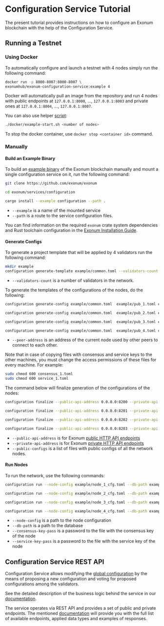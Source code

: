 # Configuration Service Tutorial

The present tutorial provides instructions on how to configure an Exonum
blockchain with the help of the Configuration Service.

## Running a Testnet

### Using Docker

<!-- spell-checker:ignore vitvakatu -->

To automatically configure and launch a testnet with 4 nodes simply run the
following command:

```bash
docker run -p 8000-8007:8000-8007 \
exonumhub/exonum-configuration-service:example 4
```

Docker will automatically pull an image from the repository and run 4 nodes with
public endpoints at `127.0.0.1:8000`, ..., `127.0.0.1:8003` and
private ones at `127.0.0.1:8004`, ..., `127.0.0.1:8007`.

You can also use helper [script](../docker/example-start.sh):

```bash
./docker/example-start.sh <number of nodes>
```

To stop the docker container, use `docker stop <container id>` command.

### Manually

#### Build an Example Binary

To build an [example binary](../examples/configuration.rs) of the Exonum
blockchain manually and mount a single configuration service on it, run the
following command:

```bash
git clone https://github.com/exonum/exonum

cd exonum/services/configuration

cargo install --example configuration --path .
```

- `--example` is a name of the mounted service
- `--path` is a route to the service configuration files.

You can find information on the required `exonum` crate system dependencies and
Rust toolchain configuration in the
[Exonum Installation Guide](https://exonum.com/doc/version/latest/get-started/install/).

#### Generate Configs

To generate a project template that will be applied by 4 validators run the
following command:

```sh
mkdir example
configuration generate-template example/common.toml --validators-count 4
```

- `--validators-count` is a number of validators in the network.

To generate the templates of the configurations of the nodes, do the following:
<!-- markdownlint-disable MD013 -->

```sh
configuration generate-config example/common.toml  example/pub_1.toml example/sec_1.toml --peer-address 127.0.0.1:6331 -c example/consensus_1.toml -s example/service_1.toml -n

configuration generate-config example/common.toml  example/pub_2.toml example/sec_2.toml --peer-address 127.0.0.1:6332 -c example/consensus_2.toml -s example/service_2.toml -n

configuration generate-config example/common.toml  example/pub_3.toml example/sec_3.toml --peer-address 127.0.0.1:6333 -c example/consensus_3.toml -s example/service_3.toml -n

configuration generate-config example/common.toml  example/pub_4.toml example/sec_4.toml --peer-address 127.0.0.1:6334 -c example/consensus_4.toml -s example/service_4.toml -n
```

- `--peer-address` is an address of the current node used by other peers to
  connect to each other.

Note that in case of copying files with consensus and service keys to the other machines, you must change the access permissions of these files for every machine.
For example: 
```sh
sudo chmod 600 consensus_1.toml
sudo chmod 600 service_1.toml
```

The command below will finalize generation of the configurations of the nodes:

```sh
configuration finalize --public-api-address 0.0.0.0:8200 --private-api-address 0.0.0.0:8091 example/sec_1.toml example/node_1_cfg.toml --public-configs example/pub_1.toml example/pub_2.toml example/pub_3.toml example/pub_4.toml

configuration finalize --public-api-address 0.0.0.0:8201 --private-api-address 0.0.0.0:8092 example/sec_2.toml example/node_2_cfg.toml --public-configs example/pub_1.toml example/pub_2.toml example/pub_3.toml example/pub_4.toml

configuration finalize --public-api-address 0.0.0.0:8202 --private-api-address 0.0.0.0:8093 example/sec_3.toml example/node_3_cfg.toml --public-configs example/pub_1.toml example/pub_2.toml example/pub_3.toml example/pub_4.toml

configuration finalize --public-api-address 0.0.0.0:8203 --private-api-address 0.0.0.0:8094 example/sec_4.toml example/node_4_cfg.toml --public-configs example/pub_1.toml example/pub_2.toml example/pub_3.toml example/pub_4.toml
```

- `--public-api-address` is for Exonum [public HTTP API endpoints](#public-endpoints)
- `--private-api-address` is for Exonum [private HTTP API endpoints](#private-endpoints)
- `--public-configs` is a list of files with public configs of all the network
  nodes.

#### Run Nodes

To run the network, use the following commands:

```sh
configuration run --node-config example/node_1_cfg.toml --db-path example/db1 --public-api-address 0.0.0.0:8200 --consensus-key-pass pass --service-key-pass pass

configuration run --node-config example/node_2_cfg.toml --db-path example/db2 --public-api-address 0.0.0.0:8201 --consensus-key-pass pass --service-key-pass pass

configuration run --node-config example/node_3_cfg.toml --db-path example/db3 --public-api-address 0.0.0.0:8202 --consensus-key-pass pass --service-key-pass pass

configuration run --node-config example/node_4_cfg.toml --db-path example/db4 --public-api-address 0.0.0.0:8203 --consensus-key-pass pass --service-key-pass pass
```

<!-- markdownlint-enable MD013 -->

- `--node-config` is a path to the node configuration
- `--db-path` is a path to the database
- `--consensus-key-pass` is a password to the file with the consensus key of the
  node
- `--service-key-pass` is a password to the file with the service key of the
  node

## Configuration Service REST API

Configuration Service allows modifying the [global configuration][system-configuration]
by the means of proposing a new configuration and voting for proposed
configurations among the validators.

See the detailed description of the business logic behind the service in our
[documentation][configuration-updater].

The service operates via REST API and provides a set of public and private
endpoints. The mentioned [documentation][rest-api] will provide you with the
full list of available endpoints, applied data types and examples of responses.

[configuration-updater]: https://exonum.com/doc/version/latest/advanced/configuration-updater/
[system-configuration]: https://exonum.com/doc/version/latest/architecture/configuration/
[rest-api]: https://exonum.com/doc/version/latest/advanced/configuration-updater/#rest-api
